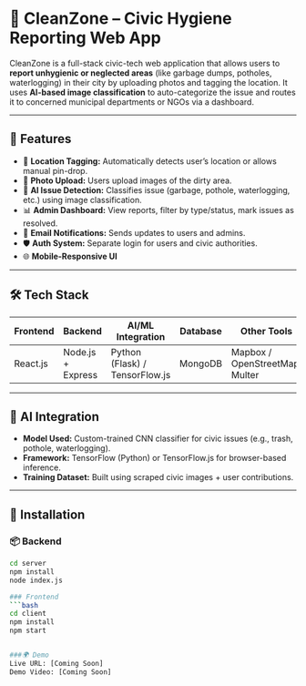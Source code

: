 # 🧹 CleanZone – Civic Hygiene Reporting Web App

CleanZone is a full-stack civic-tech web application that allows users to **report unhygienic or neglected areas** (like garbage dumps, potholes, waterlogging) in their city by uploading photos and tagging the location. It uses **AI-based image classification** to auto-categorize the issue and routes it to concerned municipal departments or NGOs via a dashboard.

---

## 🚀 Features

- 📍 **Location Tagging:** Automatically detects user’s location or allows manual pin-drop.
- 📸 **Photo Upload:** Users upload images of the dirty area.
- 🧠 **AI Issue Detection:** Classifies issue (garbage, pothole, waterlogging, etc.) using image classification.
- 📊 **Admin Dashboard:** View reports, filter by type/status, mark issues as resolved.
- 🔔 **Email Notifications:** Sends updates to users and admins.
- 🛡️ **Auth System:** Separate login for users and civic authorities.
- 🌐 **Mobile-Responsive UI**

---

## 🛠️ Tech Stack

| Frontend       | Backend         | AI/ML Integration       | Database       | Other Tools         |
|----------------|------------------|--------------------------|----------------|----------------------|
| React.js       | Node.js + Express| Python (Flask) / TensorFlow.js | MongoDB        | Mapbox / OpenStreetMap, Multer |

---

## 🧠 AI Integration

- **Model Used:** Custom-trained CNN classifier for civic issues (e.g., trash, pothole, waterlogging).
- **Framework:** TensorFlow (Python) or TensorFlow.js for browser-based inference.
- **Training Dataset:** Built using scraped civic images + user contributions.

---

## 🧪 Installation

### 📦 Backend
```bash
cd server
npm install
node index.js

### Frontend
```bash
cd client
npm install
npm start


###🌍 Demo
Live URL: [Coming Soon]
Demo Video: [Coming Soon]







